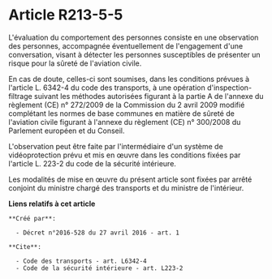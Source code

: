 # Article R213-5-5

L'évaluation du comportement des personnes consiste en une observation des personnes, accompagnée éventuellement de
l'engagement d'une conversation, visant à détecter les personnes susceptibles de présenter un risque pour la sûreté de
l'aviation civile.

En cas de doute, celles-ci sont soumises, dans les conditions prévues à l'article L. 6342-4 du code des transports, à une
opération d'inspection-filtrage suivant les méthodes autorisées figurant à la partie A de l'annexe du règlement (CE) n°
272/2009 de la Commission du 2 avril 2009 modifié complétant les normes de base communes en matière de sûreté de l'aviation
civile figurant à l'annexe du règlement (CE) n° 300/2008 du Parlement européen et du Conseil.

L'observation peut être faite par l'intermédiaire d'un système de vidéoprotection prévu et mis en œuvre dans les conditions
fixées par l'article L. 223-2 du code de la sécurité intérieure.

Les modalités de mise en œuvre du présent article sont fixées par arrêté conjoint du ministre chargé des transports et du
ministre de l'intérieur.

**Liens relatifs à cet article**

	**Créé par**:

	  - Décret n°2016-528 du 27 avril 2016 - art. 1

	**Cite**:

	  - Code des transports - art. L6342-4
	  - Code de la sécurité intérieure - art. L223-2
